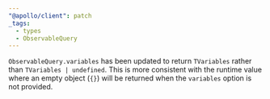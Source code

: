 ```yaml
---
"@apollo/client": patch
_tags:
  - types
  - ObservableQuery
---
```


`ObservableQuery.variables` has been updated to return `TVariables` rather than `TVariables | undefined`. This is more consistent with the runtime value where an empty object (`{}`) will be returned when the `variables` option is not provided.
